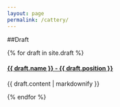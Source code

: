 ```yaml
---
layout: page
permalink: /cattery/
---
```


##Draft

{% for draft in site.draft %}
  <h4>
    <a href="{{ draft.url }}">
      {{ draft.name }} - {{ draft.position }}
    </a>
  </h4>
  <p>{{ draft.content | markdownify }}</p>
{% endfor %}

